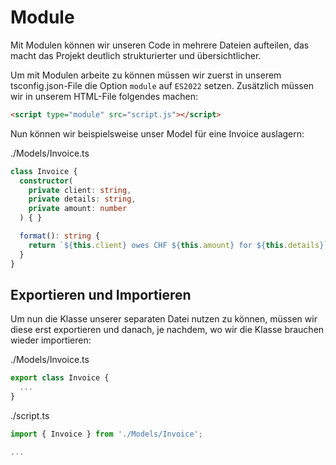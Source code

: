 # Module

Mit Modulen können wir unseren Code in mehrere Dateien aufteilen, das macht das Projekt deutlich strukturierter und übersichtlicher.

Um mit Modulen arbeite zu können müssen wir zuerst in unserem <path>tsconfig.json</path>-File die Option `module` auf `ES2022` setzen. Zusätzlich müssen wir in unserem HTML-File folgendes machen:

```HTML
<script type="module" src="script.js"></script>
```

Nun können wir beispielsweise unser Model für eine Invoice auslagern:

<path>./Models/Invoice.ts</path>

```Typescript
class Invoice {
  constructor(
    private client: string,
    private details: string,
    private amount: number
  ) { }

  format(): string {
    return `${this.client} owes CHF ${this.amount} for ${this.details}`;
  }
}
```

## Exportieren und Importieren

Um nun die Klasse unserer separaten Datei nutzen zu können, müssen wir diese erst exportieren und danach, je nachdem, wo wir die Klasse brauchen wieder importieren:

<path>./Models/Invoice.ts</path>

```Typescript
export class Invoice {
  ...
}
```

<path>./script.ts</path>

```Typescript
import { Invoice } from './Models/Invoice';

...
```
